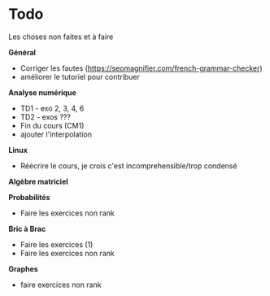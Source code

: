 # Todo

Les choses non faites et à faire

**Général**
* Corriger les fautes (https://seomagnifier.com/french-grammar-checker)
* améliorer le tutoriel pour contribuer

**Analyse numérique**
* TD1 - exo 2, 3, 4, 6
* TD2 - exos ???
* Fin du cours (CM1)
* ajouter l'interpolation

**Linux**
* Réécrire le cours, je crois c'est incomprehensible/trop condensé

**Algèbre matriciel**

**Probabilités**
* Faire les exercices non rank 

**Bric à Brac**
* Faire les exercices (1)
* Faire les exercices non rank 

**Graphes**
* faire exercices non rank